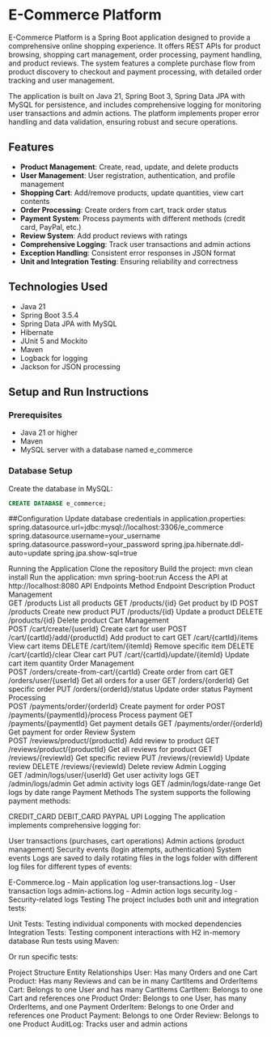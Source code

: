 # E-Commerce Platform

E-Commerce Platform is a Spring Boot application designed to provide a comprehensive online shopping experience. It offers REST APIs for product browsing, shopping cart management, order processing, payment handling, and product reviews. The system features a complete purchase flow from product discovery to checkout and payment processing, with detailed order tracking and user management.

The application is built on Java 21, Spring Boot 3, Spring Data JPA with MySQL for persistence, and includes comprehensive logging for monitoring user transactions and admin actions. The platform implements proper error handling and data validation, ensuring robust and secure operations.

## Features

- **Product Management**: Create, read, update, and delete products
- **User Management**: User registration, authentication, and profile management
- **Shopping Cart**: Add/remove products, update quantities, view cart contents
- **Order Processing**: Create orders from cart, track order status
- **Payment System**: Process payments with different methods (credit card, PayPal, etc.)
- **Review System**: Add product reviews with ratings
- **Comprehensive Logging**: Track user transactions and admin actions
- **Exception Handling**: Consistent error responses in JSON format
- **Unit and Integration Testing**: Ensuring reliability and correctness

## Technologies Used

- Java 21
- Spring Boot 3.5.4
- Spring Data JPA with MySQL
- Hibernate
- JUnit 5 and Mockito
- Maven
- Logback for logging
- Jackson for JSON processing

## Setup and Run Instructions

### Prerequisites

- Java 21 or higher
- Maven
- MySQL server with a database named e_commerce

### Database Setup

Create the database in MySQL:

```sql
CREATE DATABASE e_commerce;
```
##Configuration
Update database credentials in application.properties:
spring.datasource.url=jdbc:mysql://localhost:3306/e_commerce
spring.datasource.username=your_username
spring.datasource.password=your_password
spring.jpa.hibernate.ddl-auto=update
spring.jpa.show-sql=true


Running the Application
Clone the repository
Build the project: mvn clean install
Run the application: mvn spring-boot:run
Access the API at http://localhost:8080
API Endpoints
Method	Endpoint	Description
Product Management		
GET	/products	List all products
GET	/products/{id}	Get product by ID
POST	/products	Create new product
PUT	/products/{id}	Update a product
DELETE	/products/{id}	Delete product
Cart Management		
POST	/cart/create/{userId}	Create cart for user
POST	/cart/{cartId}/add/{productId}	Add product to cart
GET	/cart/{cartId}/items	View cart items
DELETE	/cart/item/{itemId}	Remove specific item
DELETE	/cart/{cartId}/clear	Clear cart
PUT	/cart/{cartId}/update/{itemId}	Update cart item quantity
Order Management		
POST	/orders/create-from-cart/{cartId}	Create order from cart
GET	/orders/user/{userId}	Get all orders for a user
GET	/orders/{orderId}	Get specific order
PUT	/orders/{orderId}/status	Update order status
Payment Processing		
POST	/payments/order/{orderId}	Create payment for order
POST	/payments/{paymentId}/process	Process payment
GET	/payments/{paymentId}	Get payment details
GET	/payments/order/{orderId}	Get payment for order
Review System		
POST	/reviews/product/{productId}	Add review to product
GET	/reviews/product/{productId}	Get all reviews for product
GET	/reviews/{reviewId}	Get specific review
PUT	/reviews/{reviewId}	Update review
DELETE	/reviews/{reviewId}	Delete review
Admin Logging		
GET	/admin/logs/user/{userId}	Get user activity logs
GET	/admin/logs/admin	Get admin activity logs
GET	/admin/logs/date-range	Get logs by date range
Payment Methods
The system supports the following payment methods:

CREDIT_CARD
DEBIT_CARD
PAYPAL
UPI
Logging
The application implements comprehensive logging for:

User transactions (purchases, cart operations)
Admin actions (product management)
Security events (login attempts, authentication)
System events
Logs are saved to daily rotating files in the logs folder with different log files for different types of events:

E-Commerce.log - Main application log
user-transactions.log - User transaction logs
admin-actions.log - Admin action logs
security.log - Security-related logs
Testing
The project includes both unit and integration tests:

Unit Tests: Testing individual components with mocked dependencies
Integration Tests: Testing component interactions with H2 in-memory database
Run tests using Maven:

Or run specific tests:

Project Structure
Entity Relationships
User: Has many Orders and one Cart
Product: Has many Reviews and can be in many CartItems and OrderItems
Cart: Belongs to one User and has many CartItems
CartItem: Belongs to one Cart and references one Product
Order: Belongs to one User, has many OrderItems, and one Payment
OrderItem: Belongs to one Order and references one Product
Payment: Belongs to one Order
Review: Belongs to one Product
AuditLog: Tracks user and admin actions

